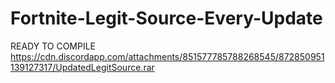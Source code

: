 # Fortnite-Legit-Source-Every-Update
READY TO COMPILE
https://cdn.discordapp.com/attachments/851577785788268545/872850951139127317/UpdatedLegitSource.rar
